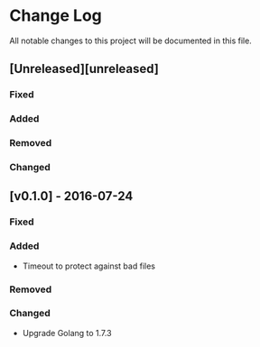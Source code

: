 Change Log
==========

All notable changes to this project will be documented in this file.

[Unreleased][unreleased]
------------------------

### Fixed

### Added

### Removed

### Changed

[v0.1.0] - 2016-07-24
---------------------

### Fixed

### Added

-	Timeout to protect against bad files 

### Removed

### Changed

-	Upgrade Golang to 1.7.3
